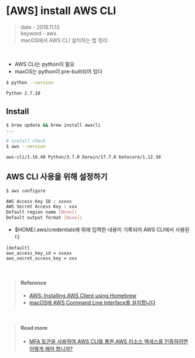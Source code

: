 # [AWS] install AWS CLI
> date - 2018.11.13  
> keyword - aws  
> macOS에서 AWS CLI 설치하는 법 정리

<br>

* AWS CLI는 python이 필요
* maxOS는 python이 pre-built되어 있다
```sh
$ python --version

Python 2.7.10
```

## Install
```sh
$ brew update && brew install awscli
...

# install check
$ aws --version

aws-cli/1.16.40 Python/3.7.0 Darwin/17.7.0 botocore/1.12.30
```


## AWS CLI 사용을 위해 설정하기
```sh
$ aws configure

AWS Access Key ID : xxxxx
AWS Secret Access Key : xxx
Default region name [None]:  
Default output format [None]:  
```

* $HOME/.aws/credentials에 위에 입력한 내용이 기록되어 AWS CLI에서 사용된다
```
[default]
aws_access_key_id = xxxxx
aws_secret_access_key = xxx
```


<br>

> #### Reference
> * [AWS: Installing AWS Client using Homebrew](https://www.chrisjmendez.com/2017/02/18/aws-installing-aws-client-using-homebrew/)
> * [macOS에 AWS Command Line Interface를 설치합니다](https://docs.aws.amazon.com/ko_kr/cli/latest/userguide/cli-install-macos.html)

<br>

> #### Read more
> * [MFA 토큰을 사용하여 AWS CLI를 통한 AWS 리소스 액세스를 인증하려면 어떻게 해야 합니까?](https://aws.amazon.com/ko/premiumsupport/knowledge-center/authenticate-mfa-cli/)

